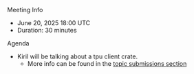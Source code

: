 Meeting Info

* June 20, 2025 18:00 UTC  
* Duration: 30 minutes

Agenda
* Kiril will be talking about a tpu client crate.
    * More info can be found in the [topic submissions section](https://github.com/solana-foundation/core-community-call/blob/main/topic-submissions/tpu-client-next-talk.md)
